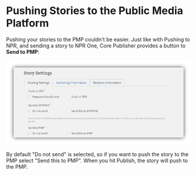 # Pushing Stories to the Public Media Platform

Pushing your stories to the PMP couldn't be easier. Just like with Pushing to NPR, and sending a story to NPR One, Core Publisher provides a button to **Send to PMP**:

![Send to PMP button in Core Publisher](./img/cp-send-to-pmp.png)

By default "Do not send" is selected, so if you want to push the story to the PMP select "Send this to PMP". When you hit Publish, the story will push to the PMP.
